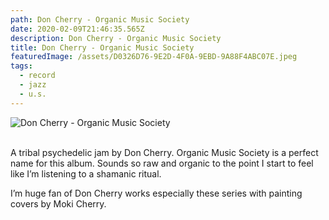 ```yaml
---
path: Don Cherry - Organic Music Society
date: 2020-02-09T21:46:35.565Z
description: Don Cherry - Organic Music Society
title: Don Cherry - Organic Music Society
featuredImage: /assets/D0326D76-9E2D-4F0A-9EBD-9A88F4ABC07E.jpeg
tags:
  - record
  - jazz
  - u.s.
---
```

![Don Cherry - Organic Music Society](/assets/D0326D76-9E2D-4F0A-9EBD-9A88F4ABC07E.jpeg "Don Cherry - Organic Music Society")

\
A tribal psychedelic jam by Don Cherry. Organic Music Society is a perfect name for this album. Sounds so raw and organic to the point I start to feel like I’m listening to a shamanic ritual.

I’m huge fan of Don Cherry works especially these series with painting covers by Moki Cherry.
